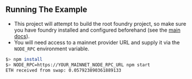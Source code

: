 ## Running The Example
- This project will attempt to build the root foundry project, so make sure you have foundry installed and configured beforehand (see the [main docs](../../../README.md)).
- You will need access to a mainnet provider URL and supply it via the `NODE_RPC` environment variable.

```bash
$> npm install
$> NODE_RPC=https://YOUR_MAINNET_NODE_RPC_URL npm start
ETH received from swap: 0.057923890361889133
```
